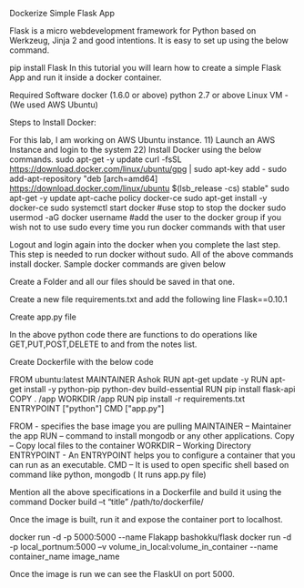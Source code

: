 Dockerize Simple Flask App

Flask is a micro webdevelopment framework for Python based on Werkzeug, Jinja 2 and good intentions. It is easy to set up using the below command.

pip install Flask
In this tutorial you will learn how to create a simple Flask App and run it inside a docker container.

Required Software
docker (1.6.0 or above)
python 2.7 or above
Linux VM - (We used AWS Ubuntu)

Steps to Install Docker:

For this lab, I am working on AWS Ubuntu instance.
11)      Launch an AWS Instance  and  login to the system
22)      Install Docker using the below commands.
sudo apt-get -y update
curl -fsSL https://download.docker.com/linux/ubuntu/gpg | sudo apt-key add -
sudo add-apt-repository "deb [arch=amd64] https://download.docker.com/linux/ubuntu $(lsb_release -cs) stable"
sudo apt-get -y update
apt-cache policy docker-ce
sudo apt-get install -y docker-ce
sudo systemctl start docker               #use stop to stop the docker
sudo usermod -aG docker username #add the user to the docker group if you wish not to use sudo every time you run docker commands with that user

Logout and login again into the docker when you complete the last step. This step is needed to run docker without sudo.
All of the above commands install docker. Sample docker commands are given below




Create a Folder and all our files should be saved in that one.

Create a new file requirements.txt and add the following line
Flask==0.10.1

Create app.py file




In the above python code there are functions to do operations like GET,PUT,POST,DELETE to and from the notes list.

Create Dockerfile with the below code

FROM ubuntu:latest
MAINTAINER Ashok
RUN apt-get update -y
RUN apt-get install -y python-pip python-dev build-essential
RUN pip install flask-api
COPY . /app
WORKDIR /app
RUN pip install -r requirements.txt
ENTRYPOINT ["python"]
CMD ["app.py"]


FROM   - specifies the base image you are pulling
MAINTAINER –  Maintainer the app
RUN – command to install mongodb or any other applications.
Copy – Copy local files to the container
WORKDIR – Working Directory
ENTRYPOINT -  An ENTRYPOINT helps you to configure a container that you can run as an executable.
CMD – It is used to open specific shell based on command like python, mongodb ( It runs app.py file)

Mention all the above specifications in a Dockerfile and build it using the command
Docker build –t “title” /path/to/dockerfile/

Once the image is built, run it and expose the container port to localhost.

docker run -d -p 5000:5000 --name Flakapp  bashokku/flask
docker run -d -p local_portnum:5000 –v volume_in_local:volume_in_container --name container_name  image_name



Once the image is run we can see the FlaskUI on port 5000.
